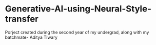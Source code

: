 # Generative-AI-using-Neural-Style-transfer
Porject created during the second year of my undergrad, along with my batchmate- Aditya Tiwary
